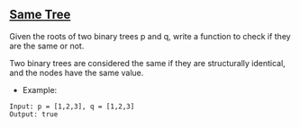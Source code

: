 ## [Same Tree](https://leetcode.com/problems/same-tree/)
Given the roots of two binary trees p and q, write a function to check if they are the same or not.

Two binary trees are considered the same if they are structurally identical, and the nodes have the same value.


- Example:

```
Input: p = [1,2,3], q = [1,2,3]
Output: true
```

